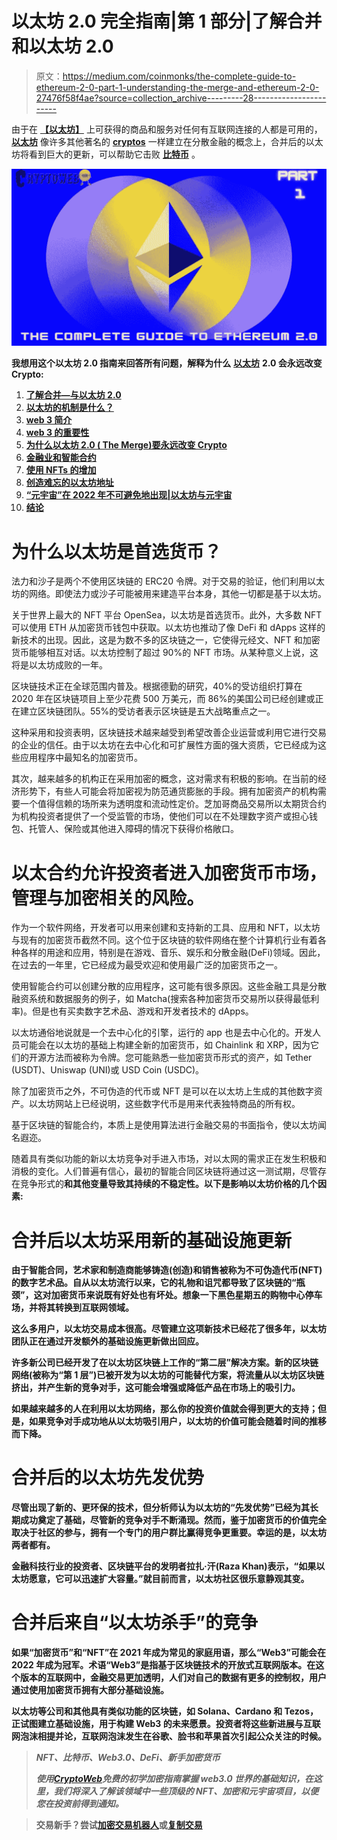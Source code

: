 # 以太坊 2.0 完全指南|第 1 部分|了解合并和以太坊 2.0

> 原文：<https://medium.com/coinmonks/the-complete-guide-to-ethereum-2-0-part-1-understanding-the-merge-and-ethereum-2-0-27476f58f4ae?source=collection_archive---------28----------------------->

由于在 [**【以太坊】**](https://cryptoweb.wiki/complete-guide-to-crypto-for-beginners-everything-you-need-to-know/) 上可获得的商品和服务对任何有互联网连接的人都是可用的， [**以太坊**](https://cryptoweb.wiki/your-complete-investing-guide-to-safe-investing-in-bitcoin-or-ethereum/) 像许多其他著名的 [**cryptos**](https://cryptoweb.wiki/crypto-for-beginners-all-you-need-to-know/) 一样建立在分散金融的概念上，合并后的以太坊将看到巨大的更新，可以帮助它击败 [**比特币**](https://cryptoweb.wiki/bitcoin-price-drops-below-20000/) 。

![](img/b4e812a9c93e9e186e0c23d7abb5bd57.png)

**我想用这个以太坊 2.0 指南来回答所有问题，解释为什么** [**以太坊**](https://cryptoweb.wiki/shocking-news-ethereum-finally-overtakes-bitcoin-but-not-the-way-you-think%ef%bf%bc/) **2.0 会永远改变 Crypto:**

1.  [**了解合并—与以太坊 2.0**](https://cryptoweb.wiki/the-complete-guide-to-ethereum-2-0-part-1-understanding-the-merge-and-ethereum-2-0/)
2.  [**以太坊的机制是什么？**](https://cryptoweb.wiki/the-complete-guide-to-ethereum-2-0-part-2-the-mechanism-of-ethereum-2-0-and-ethereum-merge-countdown/)
3.  [**web 3 简介**](https://cryptoweb.wiki/ethereum-guide/)
4.  [**web 3 的重要性**](https://cryptoweb.wiki/the-complete-ethereum-2-0-guide-part-4-the-importance-of-web3/)
5.  [**为什么以太坊 2.0 ( The Merge)要永远改变 Crypto**](https://cryptoweb.wiki/the-complete-ethereum-2-0-guide-part-5-why-ethereum-2-0-and-the-merge-will-change-crypto-forever/)
6.  [**金融业和智能合约**](https://cryptoweb.wiki/the-complete-ethereum-2-0-guide-part-6-the-finance-industry-and-smart-contracts/)
7.  [**使用 NFTs 的增加**](https://cryptoweb.wiki/the-complete-ethereum-2-0-guide-part-7-the-ethereum-2-0-merge-and-the-increase-in-use-of-nfts/)
8.  [**创造难忘的以太坊地址**](https://cryptoweb.wiki/the-complete-ethereum-2-0-guide-part-8-creating-memorable-ethereum-addresses/)
9.  [**“元宇宙”在 2022 年不可避免地出现|以太坊与元宇宙**](https://cryptoweb.wiki/ethereum-2-and-the-metaverse/)
10.  [**结论**](https://cryptoweb.wiki/ethereum-2-guide-conclusion/)

# 为什么以太坊是首选货币？

法力和沙子是两个不使用区块链的 ERC20 令牌。对于交易的验证，他们利用以太坊的网络。即使法力或沙子可能被用来建造平台本身，其他一切都是基于以太坊。

关于世界上最大的 NFT 平台 OpenSea，以太坊是首选货币。此外，大多数 NFT 可以使用 ETH 从加密货币钱包中获取。以太坊也推动了像 DeFi 和 dApps 这样的新技术的出现。因此，这是为数不多的区块链之一，它使得元经文、NFT 和加密货币能够相互对话。以太坊控制了超过 90%的 NFT 市场。从某种意义上说，这将是以太坊成败的一年。

区块链技术正在全球范围内普及。根据德勤的研究，40%的受访组织打算在 2020 年在区块链项目上至少花费 500 万美元，而 86%的美国公司已经创建或正在建立区块链团队。55%的受访者表示区块链是五大战略重点之一。

这种采用和投资表明，区块链技术越来越受到希望改善企业运营或利用它进行交易的企业的信任。由于以太坊在去中心化和可扩展性方面的强大资质，它已经成为这些应用程序中最知名的加密货币。

其次，越来越多的机构正在采用加密的概念，这对需求有积极的影响。在当前的经济形势下，有些人可能会将加密视为防范通货膨胀的手段。拥有加密资产的机构需要一个值得信赖的场所来为透明度和流动性定价。芝加哥商品交易所以太期货合约为机构投资者提供了一个受监管的市场，使他们可以在不处理数字资产或担心钱包、托管人、保险或其他进入障碍的情况下获得价格敞口。

# 以太合约允许投资者进入加密货币市场，管理与加密相关的风险。

作为一个软件网络，开发者可以用来创建和支持新的工具、应用和 NFT，以太坊与现有的加密货币截然不同。这个位于区块链的软件网络在整个计算机行业有着各种各样的用途和应用，特别是在游戏、音乐、娱乐和分散金融(DeFi)领域。因此，在过去的一年里，它已经成为最受欢迎和使用最广泛的加密货币之一。

使用智能合约可以创建分散的应用程序，这可能有很多原因。这些金融工具是分散融资系统和数据服务的例子，如 Matcha(搜索各种加密货币交易所以获得最低利率)。但是也有买卖数字艺术品、游戏和开发者技术的 dApps。

以太坊通俗地说就是一个去中心化的引擎，运行的 app 也是去中心化的。开发人员可能会在以太坊的基础上构建全新的加密货币，如 Chainlink 和 XRP，因为它们的开源方法而被称为令牌。您可能熟悉一些加密货币形式的资产，如 Tether (USDT)、Uniswap (UNI)或 USD Coin (USDC)。

除了加密货币之外，不可伪造的代币或 NFT 是可以在以太坊上生成的其他数字资产。以太坊网站上已经说明，这些数字代币是用来代表独特商品的所有权。

基于区块链的智能合约，本质上是使用算法进行金融交易的书面指令，使以太坊闻名遐迩。

随着具有类似功能的新以太坊竞争对手进入市场，对以太网的需求正在发生积极和消极的变化。人们普遍有信心，最初的智能合同区块链将通过这一测试期，尽管存在竞争形式的[](https://ethereum.org/)**和其他变量导致其持续的不稳定性。以下是影响以太坊价格的几个因素:**

# **合并后以太坊采用新的基础设施更新**

**由于智能合同，艺术家和制造商能够铸造(创造)和销售被称为不可伪造代币(NFT)的数字艺术品。自从以太坊流行以来，它的礼物和诅咒都导致了区块链的“瓶颈”，这对加密货币来说既有好处也有坏处。想象一下黑色星期五的购物中心停车场，并将其转换到互联网领域。**

**这么多用户，以太坊交易成本很高。尽管建立这项新技术已经花了很多年，以太坊团队正在通过开发额外的基础设施更新做出回应。**

**许多新公司已经开发了在以太坊区块链上工作的“第二层”解决方案。新的区块链网络(被称为“第 1 层”)已被开发为以太坊的可能替代方案，将流量从以太坊区块链挤出，并产生新的竞争对手，这可能会增强或降低产品在市场上的吸引力。**

**如果越来越多的人在利用以太坊网络，那么你的投资价值就会得到更大的支持；但是，如果竞争对手成功地从以太坊吸引用户，以太坊的价值可能会随着时间的推移而下降。**

# **合并后的以太坊先发优势**

**尽管出现了新的、更环保的技术，但分析师认为以太坊的“先发优势”已经为其长期成功奠定了基础，尽管新的竞争对手不断涌现。然而，鉴于加密货币的价值完全取决于社区的参与，拥有一个专门的用户群比赢得竞争更重要。幸运的是，以太坊两者都有。**

**金融科技行业的投资者、区块链平台的发明者拉扎·汗(Raza Khan)表示，“如果以太坊愿意，它可以迅速扩大容量。”就目前而言，以太坊社区很乐意静观其变。**

# **合并后来自“以太坊杀手”的竞争**

**如果“加密货币”和“NFT”在 2021 年成为常见的家庭用语，那么“Web3”可能会在 2022 年成为冠军。术语“Web3”是指基于区块链技术的开放式互联网版本。在这个版本的互联网中，金融交易更加透明，人们对自己的数据有更多的控制权，用户通过使用加密货币拥有大部分基础设施。**

**以太坊等公司和其他具有类似功能的区块链，如 Solana、Cardano 和 Tezos，正试图建立基础设施，用于构建 Web3 的未来愿景。投资者将这些新进展与互联网泡沫相提并论，互联网泡沫发生在谷歌、脸书和苹果首次引起公众关注的时候。**

> *****NFT、比特币、Web3.0、DeFi、新手加密货币*****
> 
> ***使用*[*CryptoWeb*](https://cryptoweb.wiki/category/guides/ethereum-guide/)*免费的初学加密指南掌握 web3.0 世界的基础知识，在这里，我们将深入了解该领域中一些顶级的 NFT、加密和元宇宙项目，以便您在投资前得到通知。***

> **交易新手？尝试[加密交易机器人](/coinmonks/crypto-trading-bot-c2ffce8acb2a)或[复制交易](/coinmonks/top-10-crypto-copy-trading-platforms-for-beginners-d0c37c7d698c)**